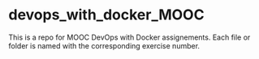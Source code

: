 # devops_with_docker_MOOC

This is a repo for MOOC DevOps with Docker assignements. Each file or folder is named with the corresponding exercise number.
